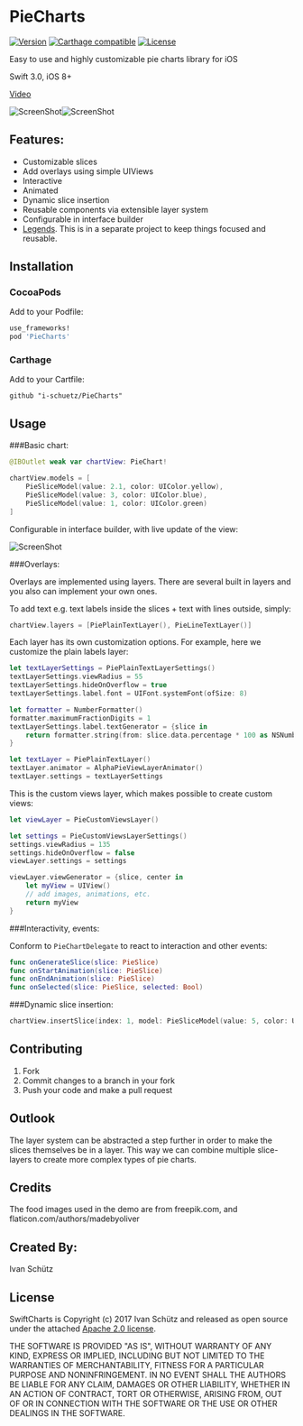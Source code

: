# PieCharts

[![Version](https://img.shields.io/cocoapods/v/PieCharts.svg?style=flat)](http://cocoadocs.org/docsets/PieCharts)
[![Carthage compatible](https://img.shields.io/badge/Carthage-compatible-4BC51D.svg?style=flat)](https://github.com/Carthage/Carthage)
[![License](https://img.shields.io/cocoapods/l/PieCharts.svg?style=flat)](http://cocoadocs.org/docsets/PieCharts)

Easy to use and highly customizable pie charts library for iOS

Swift 3.0, iOS 8+

[Video](https://youtu.be/LPFTPMDKDAE)

![ScreenShot](Screenshots/IMG_1279.PNG)![ScreenShot](Screenshots/IMG_1278.PNG)

## Features:
- Customizable slices
- Add overlays using simple UIViews
- Interactive
- Animated
- Dynamic slice insertion
- Reusable components via extensible layer system
- Configurable in interface builder
- [Legends](https://github.com/i-schuetz/ChartLegends). This is in a separate project to keep things focused and reusable.

## Installation

### CocoaPods

Add to your Podfile:

```ruby
use_frameworks!
pod 'PieCharts'
```

### Carthage

Add to your Cartfile:

```
github "i-schuetz/PieCharts"
```

## Usage

###Basic chart:

```swift
@IBOutlet weak var chartView: PieChart!

chartView.models = [
    PieSliceModel(value: 2.1, color: UIColor.yellow),
    PieSliceModel(value: 3, color: UIColor.blue),
    PieSliceModel(value: 1, color: UIColor.green)
]
```

Configurable in interface builder, with live update of the view:

![ScreenShot](Screenshots/IB.PNG)

###Overlays:

Overlays are implemented using layers. There are several built in layers and you also can implement your own ones. 

To add text e.g. text labels inside the slices + text with lines outside, simply:
```swift
chartView.layers = [PiePlainTextLayer(), PieLineTextLayer()]

```

Each layer has its own customization options. For example, here we customize the plain labels layer:

```swift
let textLayerSettings = PiePlainTextLayerSettings()
textLayerSettings.viewRadius = 55
textLayerSettings.hideOnOverflow = true
textLayerSettings.label.font = UIFont.systemFont(ofSize: 8)

let formatter = NumberFormatter()
formatter.maximumFractionDigits = 1
textLayerSettings.label.textGenerator = {slice in
    return formatter.string(from: slice.data.percentage * 100 as NSNumber).map{"\($0)%"} ?? ""
}

let textLayer = PiePlainTextLayer()
textLayer.animator = AlphaPieViewLayerAnimator()
textLayer.settings = textLayerSettings

```

This is the custom views layer, which makes possible to create custom views:
```swift
let viewLayer = PieCustomViewsLayer()

let settings = PieCustomViewsLayerSettings()
settings.viewRadius = 135
settings.hideOnOverflow = false
viewLayer.settings = settings

viewLayer.viewGenerator = {slice, center in
    let myView = UIView()
    // add images, animations, etc.
    return myView
}

```

###Interactivity, events:

Conform to `PieChartDelegate` to react to interaction and other events:

```swift
func onGenerateSlice(slice: PieSlice)
func onStartAnimation(slice: PieSlice)
func onEndAnimation(slice: PieSlice)
func onSelected(slice: PieSlice, selected: Bool)
```

###Dynamic slice insertion:

```swift
chartView.insertSlice(index: 1, model: PieSliceModel(value: 5, color: UIColor.blue))
```

## Contributing

1. Fork
2. Commit changes to a branch in your fork
3. Push your code and make a pull request

## Outlook

The layer system can be abstracted a step further in order to make the slices themselves be in a layer. This way we can combine multiple slice-layers to create more complex types of pie charts.

## Credits

The food images used in the demo are from freepik.com, and flaticon.com/authors/madebyoliver

## Created By:

Ivan Schütz

## License

SwiftCharts is Copyright (c) 2017 Ivan Schütz and released as open source under the attached [Apache 2.0 license](LICENSE).

THE SOFTWARE IS PROVIDED "AS IS", WITHOUT WARRANTY OF ANY KIND,
EXPRESS OR IMPLIED, INCLUDING BUT NOT LIMITED TO THE WARRANTIES OF
MERCHANTABILITY, FITNESS FOR A PARTICULAR PURPOSE AND NONINFRINGEMENT.
IN NO EVENT SHALL THE AUTHORS BE LIABLE FOR ANY CLAIM, DAMAGES OR
OTHER LIABILITY, WHETHER IN AN ACTION OF CONTRACT, TORT OR OTHERWISE,
ARISING FROM, OUT OF OR IN CONNECTION WITH THE SOFTWARE OR THE USE OR
OTHER DEALINGS IN THE SOFTWARE.

